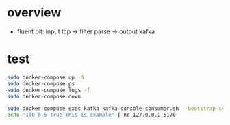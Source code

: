 # overview
- fluent bit: input tcp -> filter parse -> output kafka

# test
```sh
sudo docker-compose up -d
sudo docker-compose ps
sudo docker-compose logs -f
sudo docker-compose down

sudo docker-compose exec kafka kafka-console-consumer.sh --bootstrap-server kafka:9092 --topic test
echo '100 0.5 true This is example' | nc 127.0.0.1 5170
```
